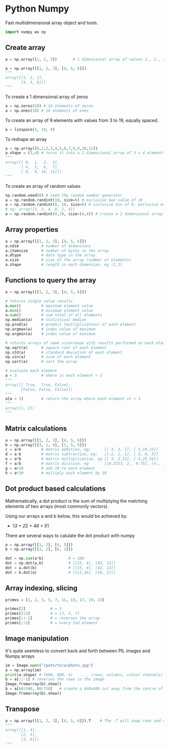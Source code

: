 # Python Numpy

Fast multidimensional array object and tools.

```python
import numpy as np
```

## Create array

```python
a = np.array([1, 2, 3])       # 1 dimensional array of values 1., 2., 3.
```

```python
a = np.array([[1, 2, 3], [4, 5, 6]])
"""
array([[1, 2, 3],
       [4, 5, 6]])
"""
```

To create a 1 dimensional array of zeros

```python
a = np.zeros(10) # 10 elements of zeros
a = np.ones(10) # 10 elements of ones
```

To create an array of 9 elements with values from 3 to 19, equally spaced.

```python
a = linspace(3, 19, 9)
```

To reshape an array

```python
a = np.array([0,1,2,3,4,5,6,7,8,9,10,11])
a.shape = (3,4) # turns it into a 2 dimensional array of 3 x 4 elements
"""
array([[ 0,  1,  2,  3],
       [ 4,  5,  6,  7],
       [ 8,  9, 10, 11]])
"""
```

To create an array of random values

```python
np.random.seed(0) # seed the random number generator
a = np.random.randint(10, size=6) # exclusive max value of 10
a = np.random.randint(0, 10, size=6) # inclusive min of 0, exclusive max value of 10
# eg: array([5, 3, 4, 8, 2, 4])
a = np.random.randint(0,10, size=(4,4)) # create a 2 dimensional array 4 x 4 elements
```

## Array properties

```python
a = np.array([[1, 2, 3], [4, 5, 6]])
a.ndim          # number of dimensions
a.itemsize      # number of bytes in the array
a.dtype         # data type in the array
a.size          # size of the array (number of elements)
a.shape         # length in each dimension, eg (2,3)
```

## Functions to query the array

```python
a = np.array([[1, 2, 3], [4, 5, 6]])

# returns single value results
a.max()         # maximum element value
a.min()         # minimum element value
a.sum()         # sum total of all elements
np.median(a)    # statistical median
np.prod(a)      # product (multiplication) of each element
np.argmax(a)    # index value of maximum
np.argmin(a)    # index value of minimum

# returns arrays of same size+shape with results performed on each element
np.sqrt(a)      # square root of each element
np.std(a)       # standard deviation of each element
np.sin(a)       # sine of each element
np.sort(a)      # sort the array

# evaluate each element
a < 3           # where is each element < 3
"""
array([[ True,  True, False],
       [False, False, False]])
"""
a[a < 3]        # return the array where each element is < 3
"""
array([1, 2])
"""
```

## Matrix calculations

```python
a = np.array([[1, 2, 3], [4, 5, 6]])
b = np.array([[3, 1, 4], [1, 5, 9]])
c = a+b         # matrix addition, eg:      [[ 4, 3, 7], [ 5,10,15]]
d = a-b         # matrix subtraction, eg:   [[-2, 1,-1], [ 3, 0,-3]]
e = a*b         # matrix multiplication, eg [[ 3, 2,12], [ 4,25,54]]
f = a/b         # matrix division, eg       [[0.3333, 2., 0.75], [4., 1., 0.6667.]]
g = a+10        # add 10 to each element
h = a*10        # multiply each element by 10
```

## Dot product based calculations

Mathematically, a dot product is the sum of multiplying the matching elements of two arrays (most commonly vectors).

Using our arrays a and b below, this would be achieved by:

* 1*3 + 2*2 + 4*6 + 5*1

There are several ways to calulate the dot product with numpy

```python
a = np.array([[1, 2], [4, 5]])
b = np.array([[3, 2], [6, 1]])

dot = np.sum(a*b)           # = 100
dot = np.dot(a,b)           # [[15, 4], [42, 13]]
dot = a.dot(b)              # [[15, 4], [42, 13]]
dot = b.dot(a)              # [[11,16], [10, 17]]
```

## Array indexing, slicing

```python
primes = [1, 2, 3, 5, 7, 11, 13, 17, 19, 23]

primes[2]           # = 3
primes[2:5]         # = [3, 5, 7]
primes[::-1]        # = reverses the array
primes[::2]         # = every 2nd element
```

## Image manipulation

It's quite seemless to convert back and forth between PIL images and Numpy arrays

```python
im = Image.open("/path/to/a/photo.jpg")
a = np.array(im)
print(a.shape) # (600, 800, 4)   .... (rows, columns, colour channels)
b = a[::-1] # reverses the rows in the image
Image.fromarray(b).show()
b = a[60:540, 80:720]   # create a 640x480 cut away from the centre of the photo
Image.fromarray(b).show()
```

## Transpose

```python
a = np.array([[1, 2, 3], [4, 5, 6]]).T    # The .T will swap rows and columns
"""
array([[1, 4],
       [2, 5],
       [3, 6]])
"""
```


